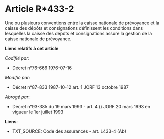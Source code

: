 # Article R*433-2

Une ou plusieurs conventions entre la caisse nationale de prévoyance et la caisse des dépôts et consignations définissent les
conditions dans lesquelles la caisse des dépôts et consignations assure la gestion de la caisse nationale de prévoyance.

**Liens relatifs à cet article**

_Codifié par_:

  - Décret n°76-666 1976-07-16

_Modifié par_:

  - Décret n°87-833 1987-10-12 art. 1 JORF 13 octobre 1987

_Abrogé par_:

  - Décret n°93-385 du 19 mars 1993 - art. 4 () JORF 20 mars 1993 en vigueur le 1er juillet 1993

**Liens**:

  - TXT_SOURCE: Code des assurances - art. L433-4 (Ab)
